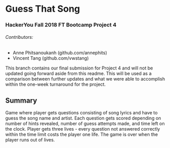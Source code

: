 # Guess That Song
### HackerYou Fall 2018 FT Bootcamp Project 4
###### Contributors:
- Anne Phitsanoukanh (github.com/annephits)
- Vincent Tang (github.com/vwstang)

This branch contains our final submission for Project 4 and will not be updated going forward aside from this readme.
This will be used as a comparison between further updates and what we were able to accomplish within the one-week turnaround for the project.

## Summary
Game where player gets questions consisting of song lyrics and have to guess the song name and artist.
Each question gets scored depending on number of hints revealed, number of guess attempts made, and time left on the clock.
Player gets three lives - every question not answered correctly within the time limit costs the player one life.
The game is over when the player runs out of lives.
